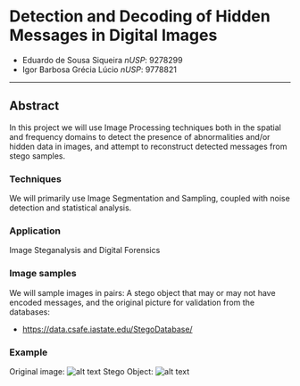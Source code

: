 # Detection and Decoding of Hidden Messages in Digital Images
* Eduardo de Sousa Siqueira		_nUSP_: 9278299
* Igor Barbosa Grécia Lúcio		_nUSP_: 9778821
---

## Abstract

In this project we will use Image Processing techniques both in the spatial and frequency domains to detect the presence of abnormalities and/or hidden data in images, 
and attempt to reconstruct detected messages from stego samples.

### Techniques
We will primarily use Image Segmentation and Sampling, coupled with noise detection and statistical analysis.

### Application
Image Steganalysis and Digital Forensics

### Image samples
We will sample images in pairs: A stego object that may or may not have encoded messages, and the original picture for validation from the databases:
* <https://data.csafe.iastate.edu/StegoDatabase/>

### Example
Original image:
![alt text](# "Original")
Stego Object:
![alt text](# "Stego")
